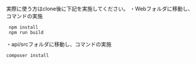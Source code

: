 実際に使う方はclone後に下記を実施してください。
・Webフォルダに移動し、コマンドの実施
```
 npm install
 npm run build
```
・api/srcフォルダに移動し、コマンドの実施
```
composer install
```
